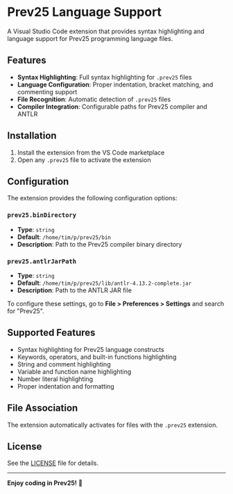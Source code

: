 # Prev25 Language Support

A Visual Studio Code extension that provides syntax highlighting and language support for Prev25 programming language files.

## Features

- **Syntax Highlighting**: Full syntax highlighting for `.prev25` files
- **Language Configuration**: Proper indentation, bracket matching, and commenting support
- **File Recognition**: Automatic detection of `.prev25` files
- **Compiler Integration**: Configurable paths for Prev25 compiler and ANTLR

## Installation

1. Install the extension from the VS Code marketplace
2. Open any `.prev25` file to activate the extension

## Configuration

The extension provides the following configuration options:

### `prev25.binDirectory`
- **Type**: `string`
- **Default**: `/home/tim/p/prev25/bin`
- **Description**: Path to the Prev25 compiler binary directory

### `prev25.antlrJarPath`
- **Type**: `string`
- **Default**: `/home/tim/p/prev25/lib/antlr-4.13.2-complete.jar`
- **Description**: Path to the ANTLR JAR file

To configure these settings, go to **File > Preferences > Settings** and search for "Prev25".

## Supported Features

- Syntax highlighting for Prev25 language constructs
- Keywords, operators, and built-in functions highlighting
- String and comment highlighting
- Variable and function name highlighting
- Number literal highlighting
- Proper indentation and formatting

## File Association

The extension automatically activates for files with the `.prev25` extension.

## License

See the [LICENSE](LICENSE) file for details.

---

**Enjoy coding in Prev25!** 🚀